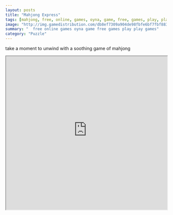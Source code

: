 ```yaml
---
layout: posts
title: "Mahjong Express"
tags: [mahjong, free, online, games, oyna, game, free, games, play, play, games]
image: "http://img.gamedistribution.com/db8ef7309a904de98fbfe6bf7fbf8831.jpg"
summary: "  free online games oyna game free games play play games"
category: "Puzzle"
---
```


take a moment to unwind with a soothing game of mahjong

<iframe width="100%" height="480px;" src="http://html5.gamedistribution.com/db8ef7309a904de98fbfe6bf7fbf8831/"></iframe>